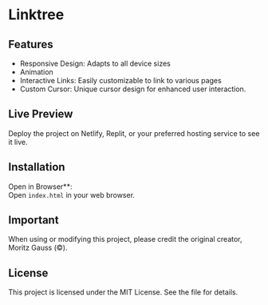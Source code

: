 # Linktree

## Features

- Responsive Design: Adapts to all device sizes
- Animation
- Interactive Links: Easily customizable to link to various pages
- Custom Cursor: Unique cursor design for enhanced user interaction.

## Live Preview

Deploy the project on Netlify, Replit, or your preferred hosting service to see it live.

## Installation

Open in Browser**:  
   Open `index.html` in your web browser.

## Important

When using or modifying this project, please credit the original creator, Moritz Gauss (©).

## License

This project is licensed under the MIT License. See the file for details.

